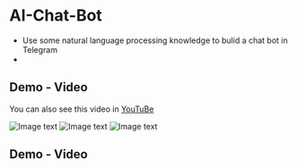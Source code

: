 # AI-Chat-Bot
* Use some natural language processing knowledge to bulid a chat bot in Telegram
* 
## Demo - Video
You can also see this video in [YouTuBe](https://youtu.be/TL2TMgcRpvk)

![Image text](https://github.com/HehuiGu/AI-Chat-Bot/blob/master/DEMO-VIDEO1.gif)
![Image text](https://github.com/HehuiGu/AI-Chat-Bot/blob/master/DEMO-VIDEO2.gif)
![Image text](https://github.com/HehuiGu/AI-Chat-Bot/blob/master/DEMO-VIDEO3.gif)

## Demo - Video
